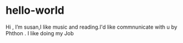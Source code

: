 # hello-world
Hi , I’m susan,I like music and reading.I'd like commnunicate with u by Phthon . 
I like doing my Job
